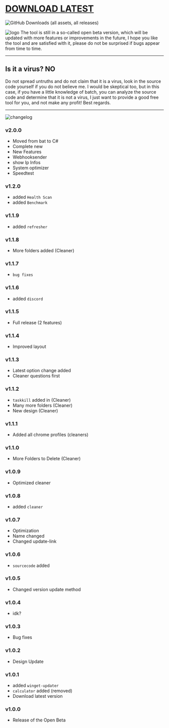 # [DOWNLOAD LATEST](https://github.com/snoopti/snooToolsV2/releases/latest)

![GitHub Downloads (all assets, all releases)](https://img.shields.io/github/downloads/snoopti/snooToolsV2/total)


![logo](https://snoopti.de/cloud/snootools/logo.png)
The tool is still in a so-called open beta version, which will be updated with more features or improvements in the future, I hope you like the tool and are satisfied with it, please do not be surprised if bugs appear from time to time.

---

## Is it a virus? NO

Do not spread untruths and do not claim that it is a virus, look in the source code yourself if you do not believe me. I would be skeptical too, but in this case, if you have a little knowledge of batch, you can analyze the source code and determine that it is not a virus, I just want to provide a good free tool for you, and not make any profit! Best regards.

---

![changelog](https://snoopti.de/cloud/snootools/changelog-text.png)

### v2.0.0
- Moved from bat to C#
- Complete new
- New Features
 - Webhooksender
 - show Ip Infos
 - System optimizer
 - Speedtest

### v1.2.0

- added `Health Scan`
- added `Benchmark`

### v1.1.9

- added `refresher`

### v1.1.8

- More folders added (Cleaner)

### v1.1.7

- `bug fixes`

### v1.1.6

- added `discord`

### v1.1.5

- Full release (2 features)

### v1.1.4

- Improved layout

### v1.1.3

- Latest option change added
- Cleaner questions first

### v1.1.2

- `taskkill` added in (Cleaner)
- Many more folders (Cleaner)
- New design (Cleaner)

### v1.1.1

- Added all chrome profiles (cleaners)

### v1.1.0

- More Folders to Delete (Cleaner)

### v1.0.9

- Optimized cleaner

### v1.0.8

- added `cleaner`

### v1.0.7

- Optimization
- Name changed
- Changed update-link

### v1.0.6

- `sourcecode` added

### v1.0.5

- Changed version update method

### v1.0.4

- idk?

### v1.0.3

- Bug fixes

### v1.0.2

- Design Update

### v1.0.1

- added `winget-updater`
- `calculator` added (removed)
- Download latest version

### v1.0.0

- Release of the Open Beta
